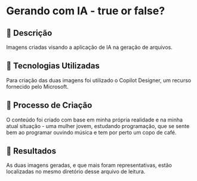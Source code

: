 # Gerando com IA - true or false?

## 📒 Descrição
Imagens criadas visando a aplicação de IA na geração de arquivos.

## 🤖 Tecnologias Utilizadas
Para criação das duas imagens foi utilizado o Copilot Designer, um recurso fornecido pelo Microsoft.

## 🧐 Processo de Criação
O conteúdo foi criado com base em minha própria realidade e na minha atual situação - uma mulher jovem, estudando programação, que se sente bem ao programar ouvindo música e tem por perto um copo de café.

## 🚀 Resultados
As duas imagens geradas, e que mais foram representativas, estão localizadas no mesmo diretório desse arquivo de leitura.
